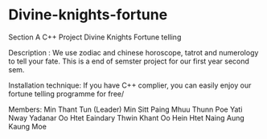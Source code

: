# Divine-knights-fortune
Section A C++ Project Divine Knights Fortune telling

Description : We use zodiac and chinese horoscope, tatrot and numerology to tell your fate. This is a end of semster project for our first year second sem.
 
Installation technique: If you have C++ complier, you can easily enjoy our fortune telling programme for free/

Members: Min Thant Tun (Leader)
         Min Sitt Paing Mhuu
         Thunn Poe Yati
         Nway Yadanar Oo
         Htet Eaindary
         Thwin Khant Oo
         Hein Htet Naing
         Aung Kaung Moe

